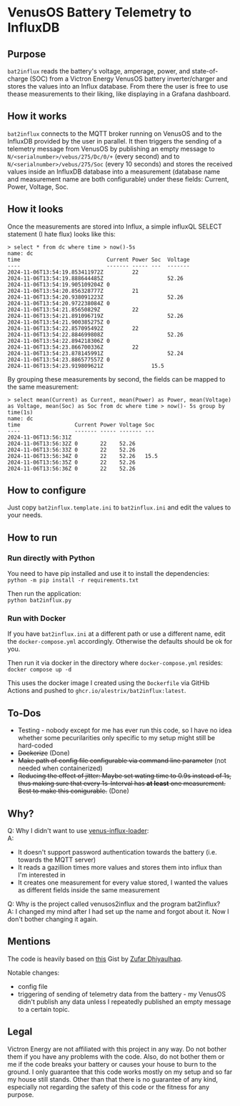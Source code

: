 # VenusOS Battery Telemetry to InfluxDB

## Purpose

`bat2influx` reads the battery's voltage, amperage, power, and state-of-charge (SOC) from a Victron
Energy VenusOS battery inverter/charger and stores the values into an Influx database. From there the
user is free to use thease measurements to their liking, like displaying in a Grafana dashboard.

## How it works

`bat2influx` connects to the MQTT broker running on VenusOS and to the InfluxDB provided by the
user in parallel. It then triggers the sending of a telemetry message from VenusOS by publishing
an empty message to `N/<serialnumber>/vebus/275/Dc/0/+` (every second) and to
`N/<serialnumber>/vebus/275/Soc` (every 10 seconds) and stores the received values inside an
InfluxDB database into a measurement (database name and measurement name are both configurable) under these fields: Current, Power,
Voltage, Soc.

## How it looks

Once the measurements are stored into Influx, a simple influxQL SELECT statement (I hate flux) looks
like this:

```
> select * from dc where time > now()-5s 
name: dc
time                           Current Power Soc  Voltage
----                           ------- ----- ---  -------
2024-11-06T13:54:19.853411972Z         22         
2024-11-06T13:54:19.888644485Z                    52.26
2024-11-06T13:54:19.905109204Z 0                  
2024-11-06T13:54:20.856328777Z         21         
2024-11-06T13:54:20.938091223Z                    52.26
2024-11-06T13:54:20.972238084Z 0                  
2024-11-06T13:54:21.85650829Z          22         
2024-11-06T13:54:21.891096719Z                    52.26
2024-11-06T13:54:21.900385275Z 0                  
2024-11-06T13:54:22.857095492Z         22         
2024-11-06T13:54:22.884699808Z                    52.26
2024-11-06T13:54:22.894218306Z 0                  
2024-11-06T13:54:23.866700336Z         22         
2024-11-06T13:54:23.878145991Z                    52.24
2024-11-06T13:54:23.886577557Z 0                  
2024-11-06T13:54:23.919809621Z               15.5 
```

By grouping these measurements by second, the fields can be mapped to the same measurement:
```
> select mean(Current) as Current, mean(Power) as Power, mean(Voltage) as Voltage, mean(Soc) as Soc from dc where time > now()- 5s group by time(1s)
name: dc
time                 Current Power Voltage Soc
----                 ------- ----- ------- ---
2024-11-06T13:56:31Z                       
2024-11-06T13:56:32Z 0       22    52.26   
2024-11-06T13:56:33Z 0       22    52.26   
2024-11-06T13:56:34Z 0       22    52.26   15.5
2024-11-06T13:56:35Z 0       22    52.26   
2024-11-06T13:56:36Z 0       22    52.26   
```

## How to configure

Just copy `bat2influx.template.ini` to `bat2influx.ini` and edit the values to your needs.

## How to run

### Run directly with Python

You need to have pip installed and use it to install the dependencies:  
`python -m pip install -r requirements.txt`

Then run the application:  
`python bat2influx.py`

### Run with Docker

If you have `bat2influx.ini` at a different path or use a different name, edit the `docker-compose.yml`
accordingly. Otherwise the defaults should be ok for you.

Then run it via docker in the directory where `docker-compose.yml` resides:  
`docker compose up -d`

This uses the docker image I created using the `Dockerfile` via GitHib Actions and pushed
to `ghcr.io/alestrix/bat2influx:latest`.

## To-Dos

- Testing - nobody except for me has ever run this code, so I have no idea whether some pecurilarities only
specific to my setup might still be hard-coded
- ~~Dockerize~~ (Done)
- ~~Make path of config file configurable via command line parameter~~ (not needed when containerized)
- ~~Reducing the effect of jitter: Maybe set wating time to 0.9s instead of 1s, thus making sure that every 1s-Interval
has **at least** one measurement. Best to make this conigurable.~~ (Done)

## Why?

Q: Why I didn't want to use [venus-influx-loader](https://github.com/victronenergy/venus-influx-loader):  
A:  
- It doesn't support password authentication towards the battery (i.e. towards the MQTT server)
- It reads a gazillion times more values and stores them into influx than I'm interested in
- It creates one measurement for every value stored, I wanted the values as different fields inside the same measurement

Q: Why is the project called venusos2influx and the program bat2influx?  
A: I changed my mind after I had set up the name and forgot about it. Now I don't bother changing it again.

## Mentions

The code is heavily based on [this](https://gist.github.com/zufardhiyaulhaq/fe322f61b3012114379235341b935539)
Gist by [Zufar Dhiyaulhaq](https://github.com/zufardhiyaulhaq).

Notable changes:
- config file
- triggering of sending of telemetry data from the battery - my VenusOS didn't publish any data unless I
repeatedly published an empty message to a certain topic.

## Legal

Victron Energy are not affiliated with this project in any way. Do not bother them if you have any problems
with the code. Also, do not bother them or me if the code breaks your battery or causes your house to burn
to the ground. I only guarantee that this code works mostly on my setup and so far my house still stands. Other
than that there is no guarantee of any kind, especially not regarding the safety of this code or the fitness
for any purpose.
